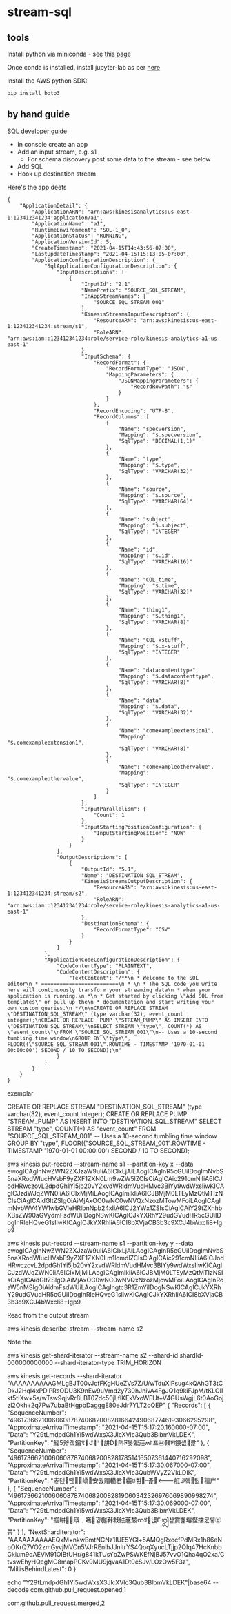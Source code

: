 # stream-sql

## tools

Install python via miniconda - see [this page](https://docs.conda.io/en/latest/miniconda.html)

Once conda is installed, install jupyter-lab as per [here](https://jupyter.org/install)

Install the AWS python SDK:

```
pip install boto3
```

## by hand guide

[SQL developer guide](https://docs.aws.amazon.com/kinesisanalytics/latest/dev/what-is.html)

* In console create an app
* Add an input stream, e.g. s1
    * For schema discovery post some data to the stream - see below
* Add SQL
* Hook up destination stream

Here's the app deets

```console
{
    "ApplicationDetail": {
        "ApplicationARN": "arn:aws:kinesisanalytics:us-east-1:123412341234:application/a1",
        "ApplicationName": "a1",
        "RuntimeEnvironment": "SQL-1_0",
        "ApplicationStatus": "RUNNING",
        "ApplicationVersionId": 5,
        "CreateTimestamp": "2021-04-15T14:43:56-07:00",
        "LastUpdateTimestamp": "2021-04-15T15:13:05-07:00",
        "ApplicationConfigurationDescription": {
            "SqlApplicationConfigurationDescription": {
                "InputDescriptions": [
                    {
                        "InputId": "2.1",
                        "NamePrefix": "SOURCE_SQL_STREAM",
                        "InAppStreamNames": [
                            "SOURCE_SQL_STREAM_001"
                        ],
                        "KinesisStreamsInputDescription": {
                            "ResourceARN": "arn:aws:kinesis:us-east-1:123412341234:stream/s1",
                            "RoleARN": "arn:aws:iam::123412341234:role/service-role/kinesis-analytics-a1-us-east-1"
                        },
                        "InputSchema": {
                            "RecordFormat": {
                                "RecordFormatType": "JSON",
                                "MappingParameters": {
                                    "JSONMappingParameters": {
                                        "RecordRowPath": "$"
                                    }
                                }
                            },
                            "RecordEncoding": "UTF-8",
                            "RecordColumns": [
                                {
                                    "Name": "specversion",
                                    "Mapping": "$.specversion",
                                    "SqlType": "DECIMAL(1,1)"
                                },
                                {
                                    "Name": "type",
                                    "Mapping": "$.type",
                                    "SqlType": "VARCHAR(32)"
                                },
                                {
                                    "Name": "source",
                                    "Mapping": "$.source",
                                    "SqlType": "VARCHAR(64)"
                                },
                                {
                                    "Name": "subject",
                                    "Mapping": "$.subject",
                                    "SqlType": "INTEGER"
                                },
                                {
                                    "Name": "id",
                                    "Mapping": "$.id",
                                    "SqlType": "VARCHAR(16)"
                                },
                                {
                                    "Name": "COL_time",
                                    "Mapping": "$.time",
                                    "SqlType": "VARCHAR(32)"
                                },
                                {
                                    "Name": "thing1",
                                    "Mapping": "$.thing1",
                                    "SqlType": "VARCHAR(8)"
                                },
                                {
                                    "Name": "COL_xstuff",
                                    "Mapping": "$.x-stuff",
                                    "SqlType": "INTEGER"
                                },
                                {
                                    "Name": "datacontenttype",
                                    "Mapping": "$.datacontenttype",
                                    "SqlType": "VARCHAR(8)"
                                },
                                {
                                    "Name": "data",
                                    "Mapping": "$.data",
                                    "SqlType": "VARCHAR(32)"
                                },
                                {
                                    "Name": "comexampleextension1",
                                    "Mapping": "$.comexampleextension1",
                                    "SqlType": "VARCHAR(8)"
                                },
                                {
                                    "Name": "comexampleothervalue",
                                    "Mapping": "$.comexampleothervalue",
                                    "SqlType": "INTEGER"
                                }
                            ]
                        },
                        "InputParallelism": {
                            "Count": 1
                        },
                        "InputStartingPositionConfiguration": {
                            "InputStartingPosition": "NOW"
                        }
                    }
                ],
                "OutputDescriptions": [
                    {
                        "OutputId": "5.1",
                        "Name": "DESTINATION_SQL_STREAM",
                        "KinesisStreamsOutputDescription": {
                            "ResourceARN": "arn:aws:kinesis:us-east-1:123412341234:stream/s2",
                            "RoleARN": "arn:aws:iam::123412341234:role/service-role/kinesis-analytics-a1-us-east-1"
                        },
                        "DestinationSchema": {
                            "RecordFormatType": "CSV"
                        }
                    }
                ]
            },
            "ApplicationCodeConfigurationDescription": {
                "CodeContentType": "PLAINTEXT",
                "CodeContentDescription": {
                    "TextContent": "/**\n * Welcome to the SQL editor\n * =========================\n * \n * The SQL code you write here will continuously transform your streaming data\n * when your application is running.\n *\n * Get started by clicking \"Add SQL from templates\" or pull up the\n * documentation and start writing your own custom queries.\n */\n\nCREATE OR REPLACE STREAM \"DESTINATION_SQL_STREAM\" (type varchar(32), event_count integer);\nCREATE OR REPLACE  PUMP \"STREAM_PUMP\" AS INSERT INTO \"DESTINATION_SQL_STREAM\"\nSELECT STREAM \"type\", COUNT(*) AS \"event_count\"\nFROM \"SOURCE_SQL_STREAM_001\"\n-- Uses a 10-second tumbling time window\nGROUP BY \"type\", FLOOR((\"SOURCE_SQL_STREAM_001\".ROWTIME - TIMESTAMP '1970-01-01 00:00:00') SECOND / 10 TO SECOND);\n"
                }
            }
        }
    }
}
```


exemplar

CREATE OR REPLACE STREAM "DESTINATION_SQL_STREAM" (type varchar(32), event_count integer);
CREATE OR REPLACE  PUMP "STREAM_PUMP" AS INSERT INTO "DESTINATION_SQL_STREAM"
SELECT STREAM "type", COUNT(*) AS "event_count"
FROM "SOURCE_SQL_STREAM_001"
-- Uses a 10-second tumbling time window
GROUP BY "type", FLOOR(("SOURCE_SQL_STREAM_001".ROWTIME - TIMESTAMP '1970-01-01 00:00:00') SECOND / 10 TO SECOND);




aws kinesis put-record --stream-name s1 --partition-key x --data ewogICAgInNwZWN2ZXJzaW9uIiA6ICIxLjAiLAogICAgInR5cGUiIDogImNvbS5naXRodWIucHVsbF9yZXF1ZXN0Lm9wZW5lZCIsCiAgICAic291cmNlIiA6ICJodHRwczovL2dpdGh1Yi5jb20vY2xvdWRldmVudHMvc3BlYy9wdWxsIiwKICAgICJzdWJqZWN0IiA6ICIxMjMiLAogICAgImlkIiA6ICJBMjM0LTEyMzQtMTIzNCIsCiAgICAidGltZSIgOiAiMjAxOC0wNC0wNVQxNzozMTowMFoiLAogICAgImNvbWV4YW1wbGVleHRlbnNpb24xIiA6ICJ2YWx1ZSIsCiAgICAiY29tZXhhbXBsZW90aGVydmFsdWUiIDogNSwKICAgICJkYXRhY29udGVudHR5cGUiIDogInRleHQveG1sIiwKICAgICJkYXRhIiA6ICI8bXVjaCB3b3c9XCJ4bWxcIi8+Igp9

aws kinesis put-record --stream-name s1 --partition-key y --data ewogICAgInNwZWN2ZXJzaW9uIiA6ICIxLjAiLAogICAgInR5cGUiIDogImNvbS5naXRodWIucHVsbF9yZXF1ZXN0Lm1lcmdlZCIsCiAgICAic291cmNlIiA6ICJodHRwczovL2dpdGh1Yi5jb20vY2xvdWRldmVudHMvc3BlYy9wdWxsIiwKICAgICJzdWJqZWN0IiA6ICIxMjMiLAogICAgImlkIiA6ICJBMjM0LTEyMzQtMTIzNSIsCiAgICAidGltZSIgOiAiMjAxOC0wNC0wNVQxNzozMjowMFoiLAogICAgInRoaW5nMSIgOiAidmFsdWUiLAogICAgIngtc3R1ZmYiIDogNSwKICAgICJkYXRhY29udGVudHR5cGUiIDogInRleHQveG1sIiwKICAgICJkYXRhIiA6ICI8bXVjaCB3b3c9XCJ4bWxcIi8+Igp9

Read from the output stream

aws kinesis describe-stream --stream-name s2

Note the 

aws kinesis get-shard-iterator --stream-name s2 --shard-id shardId-000000000000 --shard-iterator-type TRIM_HORIZON


aws kinesis get-records --shard-iterator "AAAAAAAAAAGMLgBJT00vJcfFKgHUeZVs7Z/U/wTduXIPsug4kQAhGT3tCDkJ2HqI4xPDlPRsODU3K9nEw9uVmd2y730hJnivA4FgJQ1q9kiFJpM/tKLOIIkt5tIXw+5s/wTsw9qjvRr8LBT0Zdc50jLflKEkVxoWFUt+V4GUsWgjL6t0AoGojzl2Okh+2q7Pw7ubaBtHgpbDagggE80eJdr7YLT2oQEP"
{
    "Records": [
        {
            "SequenceNumber": "49617366210060608787406820082816642490687746193066295298",
            "ApproximateArrivalTimestamp": "2021-04-15T15:17:20.160000-07:00",
            "Data": "Y29tLmdpdGh1Yi5wdWxsX3JlcXVlc3Qub3BlbmVkLDEK",
            "PartitionKey": "鱫斧캨鎇ꗦ񸁁ᵭ⸅誁阧ꬖ봇𦂗ֶ莊ʍꑍ프㊹䪁ꠙ鍈솂랉"
        },
        {
            "SequenceNumber": "49617366210060608787406820082817851416507361440716292098",
            "ApproximateArrivalTimestamp": "2021-04-15T15:17:30.067000-07:00",
            "Data": "Y29tLmdpdGh1Yi5wdWxsX3JlcXVlc3QubWVyZ2VkLDIK",
            "PartitionKey": "栆텑𠒄뗂໭嶠安퀎赗轥君纜ꌈ힒᳽᠌ⲻ쥹䑭ڬ헼틿꨿䆄屵"
        },
        {
            "SequenceNumber": "49617366210060608787406820082819060342326976069890998274",
            "ApproximateArrivalTimestamp": "2021-04-15T15:17:30.069000-07:00",
            "Data": "Y29tLmdpdGh1Yi5wdWxsX3JlcXVlc3Qub3BlbmVkLDEK",
            "PartitionKey": "掴輧񞡌廎﹒嚆뀡樾鞐㪏魼蔰皶ဢꋇ냱ᒱᬐ삳賞뻹塎悂擋쿴뤻㉢쯤"
        }
    ],
    "NextShardIterator": "AAAAAAAAAAEQxM+nkwBmtNCNz1IUE5YGl+5AMQgRxocfPdMRx1h86eNpOKrQ7VO2zmGyvjMVCn5VJrREnihJJnltrYS4QoqXyucLTjjp2QIq47HcKnbbGkium9qAEVM91OlBtUHr/g841kTUsYbZwPSWKEfNjBJ57vvO1Qha4qO2xa/CtvswEhyHQegMC8mapPCKv9MU9jqvaA1Dt0eSJv/LOzOw5F3z",
    "MillisBehindLatest": 0
}

echo "Y29tLmdpdGh1Yi5wdWxsX3JlcXVlc3Qub3BlbmVkLDEK"|base64 --decode
com.github.pull_request.opened,1



com.github.pull_request.merged,2



